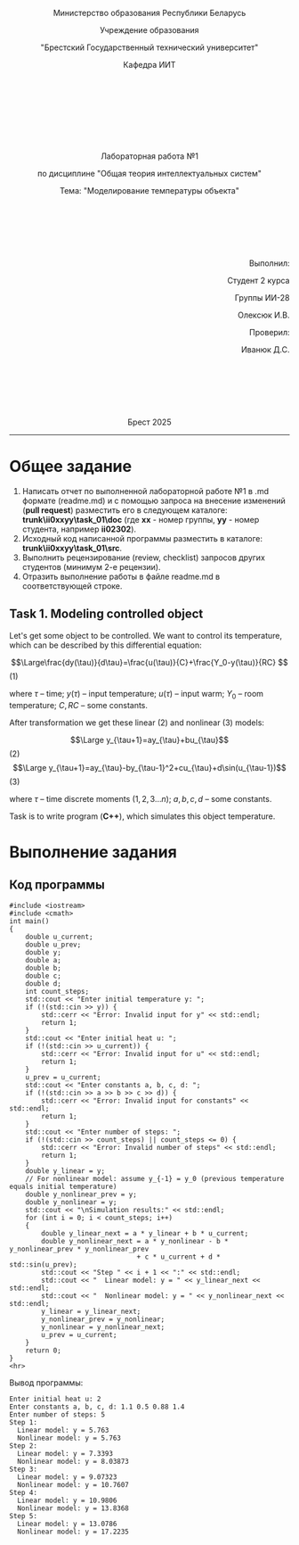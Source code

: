 <p align="center"> Министерство образования Республики Беларусь</p>
<p align="center">Учреждение образования</p>
<p align="center">"Брестский Государственный технический университет"</p>
<p align="center">Кафедра ИИТ</p>
<br><br><br><br><br><br><br>
<p align="center">Лабораторная работа №1</p>
<p align="center">по дисциплине "Общая теория интеллектуальных систем"</p>
<p align="center">Тема: "Моделирование температуры объекта"</p>
<br><br><br><br><br>
<p align="right">Выполнил:</p>
<p align="right">Студент 2 курса</p>
<p align="right">Группы ИИ-28</p>
<p align="right">Олексюк И.В.</p>
<p align="right">Проверил:</p>
<p align="right">Иванюк Д.С.</p>
<br><br><br><br><br>
<p align="center">Брест 2025</p>

<hr>

# Общее задание #
1. Написать отчет по выполненной лабораторной работе №1 в .md формате (readme.md) и с помощью запроса на внесение изменений (**pull request**) разместить его в следующем каталоге: **trunk\ii0xxyy\task_01\doc** (где **xx** - номер группы, **yy** - номер студента, например **ii02302**).
2. Исходный код написанной программы разместить в каталоге: **trunk\ii0xxyy\task_01\src**.
3. Выполнить рецензирование (review, checklist) запросов других студентов (минимум 2-е рецензии).
4. Отразить выполнение работы в файле readme.md в соответствующей строке.

## Task 1. Modeling controlled object ##
Let's get some object to be controlled. We want to control its temperature, which can be described by this differential equation:

$$\Large\frac{dy(\tau)}{d\tau}=\frac{u(\tau)}{C}+\frac{Y_0-y(\tau)}{RC} $$ (1)

where $\tau$ – time; $y(\tau)$ – input temperature; $u(\tau)$ – input warm; $Y_0$ – room temperature; $C,RC$ – some constants.

After transformation we get these linear (2) and nonlinear (3) models:

$$\Large y_{\tau+1}=ay_{\tau}+bu_{\tau}$$ (2)
$$\Large y_{\tau+1}=ay_{\tau}-by_{\tau-1}^2+cu_{\tau}+d\sin(u_{\tau-1})$$ (3)

where $\tau$ – time discrete moments ($1,2,3{\dots}n$); $a,b,c,d$ – some constants.

Task is to write program (**С++**), which simulates this object temperature.

# Выполнение задания #

## Код программы ##
```
#include <iostream>
#include <cmath>
int main()
{
    double u_current;
    double u_prev;
    double y;
    double a;
    double b;
    double c;
    double d;
    int count_steps;
    std::cout << "Enter initial temperature y: ";
    if (!(std::cin >> y)) {
        std::cerr << "Error: Invalid input for y" << std::endl;
        return 1;
    }
    std::cout << "Enter initial heat u: ";
    if (!(std::cin >> u_current)) {
        std::cerr << "Error: Invalid input for u" << std::endl;
        return 1;
    }
    u_prev = u_current;
    std::cout << "Enter constants a, b, c, d: ";
    if (!(std::cin >> a >> b >> c >> d)) {
        std::cerr << "Error: Invalid input for constants" << std::endl;
        return 1;
    }
    std::cout << "Enter number of steps: ";
    if (!(std::cin >> count_steps) || count_steps <= 0) {
        std::cerr << "Error: Invalid number of steps" << std::endl;
        return 1;
    }
    double y_linear = y;
    // For nonlinear model: assume y_{-1} = y_0 (previous temperature equals initial temperature)
    double y_nonlinear_prev = y;
    double y_nonlinear = y;
    std::cout << "\nSimulation results:" << std::endl;
    for (int i = 0; i < count_steps; i++)
    {
        double y_linear_next = a * y_linear + b * u_current;
        double y_nonlinear_next = a * y_nonlinear - b * y_nonlinear_prev * y_nonlinear_prev 
                                + c * u_current + d * std::sin(u_prev);
        std::cout << "Step " << i + 1 << ":" << std::endl;
        std::cout << "  Linear model: y = " << y_linear_next << std::endl;
        std::cout << "  Nonlinear model: y = " << y_nonlinear_next << std::endl;
        y_linear = y_linear_next;
        y_nonlinear_prev = y_nonlinear;
        y_nonlinear = y_nonlinear_next;
        u_prev = u_current;
    }
    return 0;
}
<hr>
```
Вывод программы:
```Enter initial temperature y: 4.33
Enter initial heat u: 2
Enter constants a, b, c, d: 1.1 0.5 0.88 1.4
Enter number of steps: 5
Step 1:
  Linear model: y = 5.763
  Nonlinear model: y = 5.763
Step 2:
  Linear model: y = 7.3393
  Nonlinear model: y = 8.03873
Step 3:
  Linear model: y = 9.07323
  Nonlinear model: y = 10.7607
Step 4:
  Linear model: y = 10.9806
  Nonlinear model: y = 13.8368
Step 5:
  Linear model: y = 13.0786
  Nonlinear model: y = 17.2235
```